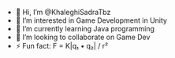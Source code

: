 - 👋 Hi, I’m @KhaleghiSadraTbz
- 👀 I’m interested in Game Development in Unity
- 🌱 I’m currently learning Java programming 
- 💞️ I’m looking to collaborate on Game Dev
- ⚡ Fun fact: F = K|q₁ • q₂| / r²

<!---
KhaleghiSadraTbz/KhaleghiSadraTbz is a ✨ special ✨ repository because its `README.md` (this file) appears on your GitHub profile.
You can click the Preview link to take a look at your changes.
--->
